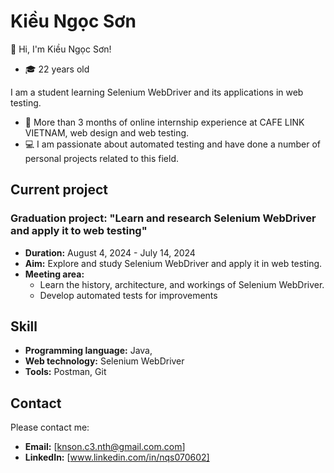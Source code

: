 # Kiều Ngọc Sơn
👋 Hi, I'm Kiều Ngọc Sơn!
- 🎓 22 years old
  
I am a student learning Selenium WebDriver and its applications in web testing.
- 💼 More than 3 months of online internship experience at CAFE LINK VIETNAM, web design and web testing.
- 💻 I am passionate about automated testing and have done a number of personal projects related to this field.
## Current project

### Graduation project: "Learn and research Selenium WebDriver and apply it to web testing"
- **Duration:** August 4, 2024 - July 14, 2024
- **Aim:** Explore and study Selenium WebDriver and apply it in web testing.
- **Meeting area:**
   - Learn the history, architecture, and workings of Selenium WebDriver.
   - Develop automated tests for improvements
## Skill
 - **Programming language:** Java,
 - **Web technology:** Selenium WebDriver
 - **Tools:** Postman, Git
## Contact
Please contact me:
- **Email:** [knson.c3.nth@gmail.com.com]
- **LinkedIn:** [www.linkedin.com/in/nqs070602]

